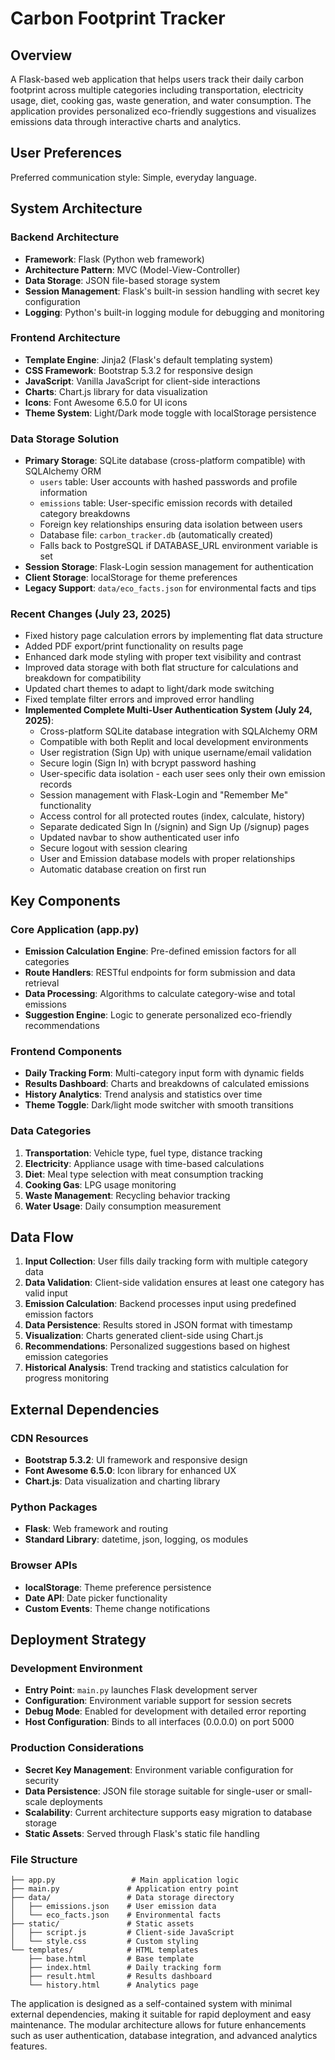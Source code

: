 # Carbon Footprint Tracker

## Overview

A Flask-based web application that helps users track their daily carbon footprint across multiple categories including transportation, electricity usage, diet, cooking gas, waste generation, and water consumption. The application provides personalized eco-friendly suggestions and visualizes emissions data through interactive charts and analytics.

## User Preferences

Preferred communication style: Simple, everyday language.

## System Architecture

### Backend Architecture
- **Framework**: Flask (Python web framework)
- **Architecture Pattern**: MVC (Model-View-Controller)
- **Data Storage**: JSON file-based storage system
- **Session Management**: Flask's built-in session handling with secret key configuration
- **Logging**: Python's built-in logging module for debugging and monitoring

### Frontend Architecture
- **Template Engine**: Jinja2 (Flask's default templating system)
- **CSS Framework**: Bootstrap 5.3.2 for responsive design
- **JavaScript**: Vanilla JavaScript for client-side interactions
- **Charts**: Chart.js library for data visualization
- **Icons**: Font Awesome 6.5.0 for UI icons
- **Theme System**: Light/Dark mode toggle with localStorage persistence

### Data Storage Solution
- **Primary Storage**: SQLite database (cross-platform compatible) with SQLAlchemy ORM
  - `users` table: User accounts with hashed passwords and profile information
  - `emissions` table: User-specific emission records with detailed category breakdowns
  - Foreign key relationships ensuring data isolation between users
  - Database file: `carbon_tracker.db` (automatically created)
  - Falls back to PostgreSQL if DATABASE_URL environment variable is set
- **Session Storage**: Flask-Login session management for authentication
- **Client Storage**: localStorage for theme preferences
- **Legacy Support**: `data/eco_facts.json` for environmental facts and tips

### Recent Changes (July 23, 2025)
- Fixed history page calculation errors by implementing flat data structure
- Added PDF export/print functionality on results page
- Enhanced dark mode styling with proper text visibility and contrast
- Improved data storage with both flat structure for calculations and breakdown for compatibility
- Updated chart themes to adapt to light/dark mode switching
- Fixed template filter errors and improved error handling
- **Implemented Complete Multi-User Authentication System (July 24, 2025)**:
  - Cross-platform SQLite database integration with SQLAlchemy ORM
  - Compatible with both Replit and local development environments
  - User registration (Sign Up) with unique username/email validation
  - Secure login (Sign In) with bcrypt password hashing
  - User-specific data isolation - each user sees only their own emission records
  - Session management with Flask-Login and "Remember Me" functionality
  - Access control for all protected routes (index, calculate, history)
  - Separate dedicated Sign In (/signin) and Sign Up (/signup) pages
  - Updated navbar to show authenticated user info
  - Secure logout with session clearing
  - User and Emission database models with proper relationships
  - Automatic database creation on first run

## Key Components

### Core Application (app.py)
- **Emission Calculation Engine**: Pre-defined emission factors for all categories
- **Route Handlers**: RESTful endpoints for form submission and data retrieval
- **Data Processing**: Algorithms to calculate category-wise and total emissions
- **Suggestion Engine**: Logic to generate personalized eco-friendly recommendations

### Frontend Components
- **Daily Tracking Form**: Multi-category input form with dynamic fields
- **Results Dashboard**: Charts and breakdowns of calculated emissions
- **History Analytics**: Trend analysis and statistics over time
- **Theme Toggle**: Dark/light mode switcher with smooth transitions

### Data Categories
1. **Transportation**: Vehicle type, fuel type, distance tracking
2. **Electricity**: Appliance usage with time-based calculations
3. **Diet**: Meal type selection with meat consumption tracking
4. **Cooking Gas**: LPG usage monitoring
5. **Waste Management**: Recycling behavior tracking
6. **Water Usage**: Daily consumption measurement

## Data Flow

1. **Input Collection**: User fills daily tracking form with multiple category data
2. **Data Validation**: Client-side validation ensures at least one category has valid input
3. **Emission Calculation**: Backend processes input using predefined emission factors
4. **Data Persistence**: Results stored in JSON format with timestamp
5. **Visualization**: Charts generated client-side using Chart.js
6. **Recommendations**: Personalized suggestions based on highest emission categories
7. **Historical Analysis**: Trend tracking and statistics calculation for progress monitoring

## External Dependencies

### CDN Resources
- **Bootstrap 5.3.2**: UI framework and responsive design
- **Font Awesome 6.5.0**: Icon library for enhanced UX
- **Chart.js**: Data visualization and charting library

### Python Packages
- **Flask**: Web framework and routing
- **Standard Library**: datetime, json, logging, os modules

### Browser APIs
- **localStorage**: Theme preference persistence
- **Date API**: Date picker functionality
- **Custom Events**: Theme change notifications

## Deployment Strategy

### Development Environment
- **Entry Point**: `main.py` launches Flask development server
- **Configuration**: Environment variable support for session secrets
- **Debug Mode**: Enabled for development with detailed error reporting
- **Host Configuration**: Binds to all interfaces (0.0.0.0) on port 5000

### Production Considerations
- **Secret Key Management**: Environment variable configuration for security
- **Data Persistence**: JSON file storage suitable for single-user or small-scale deployments
- **Scalability**: Current architecture supports easy migration to database storage
- **Static Assets**: Served through Flask's static file handling

### File Structure
```
├── app.py                 # Main application logic
├── main.py               # Application entry point
├── data/                 # Data storage directory
│   ├── emissions.json    # User emission data
│   └── eco_facts.json    # Environmental facts
├── static/               # Static assets
│   ├── script.js         # Client-side JavaScript
│   └── style.css         # Custom styling
└── templates/            # HTML templates
    ├── base.html         # Base template
    ├── index.html        # Daily tracking form
    ├── result.html       # Results dashboard
    └── history.html      # Analytics page
```

The application is designed as a self-contained system with minimal external dependencies, making it suitable for rapid deployment and easy maintenance. The modular architecture allows for future enhancements such as user authentication, database integration, and advanced analytics features.